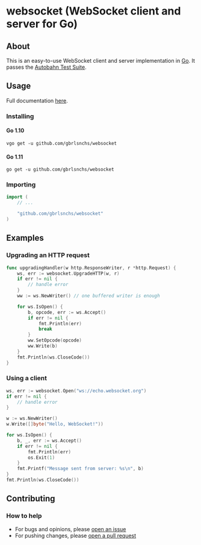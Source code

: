 # websocket (WebSocket client and server for Go)

## About
This is an easy-to-use WebSocket client and server implementation in [Go](https://golang.org).
It passes the [Autobahn Test Suite](https://crossbar.io/autobahn/testsuite/).

## Usage
Full documentation [here](https://godoc.org/github.com/gbrlsnchs/websocket).

### Installing
#### Go 1.10
`vgo get -u github.com/gbrlsnchs/websocket`
#### Go 1.11
`go get -u github.com/gbrlsnchs/websocket`

### Importing
```go
import (
	// ...

	"github.com/gbrlsnchs/websocket"
)
```

## Examples
### Upgrading an HTTP request
```go
func upgradingHandler(w http.ResponseWriter, r *http.Request) {
	ws, err := websocket.UpgradeHTTP(w, r)
	if err != nil {
		// handle error
	}
	ww := ws.NewWriter() // one buffered writer is enough

	for ws.IsOpen() {
		b, opcode, err := ws.Accept()
		if err != nil {
			fmt.Println(err)
			break
		}
		ww.SetOpcode(opcode)
		ww.Write(b)
	}
	fmt.Println(ws.CloseCode())
}
```

### Using a client
```go
ws, err := websocket.Open("ws://echo.websocket.org")
if err != nil {
	// handle error
}

w := ws.NewWriter()
w.Write([]byte("Hello, WebSocket!"))

for ws.IsOpen() {
	b, _, err := ws.Accept()
	if err != nil {
		fmt.Println(err)
		os.Exit(1)
	}
	fmt.Printf("Message sent from server: %s\n", b)
}
fmt.Println(ws.CloseCode())
```

## Contributing
### How to help
- For bugs and opinions, please [open an issue](https://github.com/gbrlsnchs/websocket/issues/new)
- For pushing changes, please [open a pull request](https://github.com/gbrlsnchs/websocket/compare)
